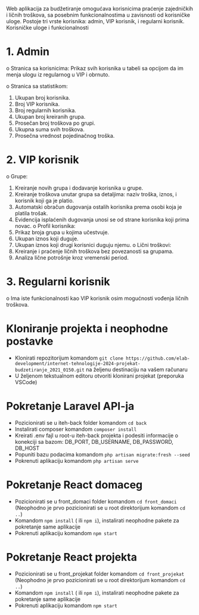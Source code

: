 Web aplikacija za budžetiranje omogućava korisnicima praćenje zajedničkih i ličnih troškova, sa posebnim funkcionalnostima u zavisnosti od korisničke uloge. Postoje tri vrste korisnika: admin, VIP korisnik, i regularni korisnik.
Korisničke uloge i funkcionalnosti
# 1.	Admin

o	Stranica sa korisnicima: Prikaz svih korisnika u tabeli sa opcijom da im menja ulogu iz regularnog u VIP i obrnuto.

o	Stranica sa statistikom:
1)	Ukupan broj korisnika.
2)	Broj VIP korisnika.
3)	Broj regularnih korisnika.
4)	Ukupan broj kreiranih grupa.
5)	Prosečan broj troškova po grupi.
6)	Ukupna suma svih troškova.
7)	Prosečna vrednost pojedinačnog troška.
# 2.	VIP korisnik
o	Grupe:
1)	Kreiranje novih grupa i dodavanje korisnika u grupe.
2)	Kreiranje troškova unutar grupa sa detaljima: naziv troška, iznos, i korisnik koji ga je platio.
3)	Automatski obračun dugovanja ostalih korisnika prema osobi koja je platila trošak.
4)	Evidencija isplaćenih dugovanja unosi se od strane korisnika koji prima novac.
o	Profil korisnika:
1)	Prikaz broja grupa u kojima učestvuje.
2)	Ukupan iznos koji duguje.
3) Ukupan iznos koji drugi korisnici duguju njemu.
o	Lični troškovi:
1)	Kreiranje i praćenje ličnih troškova bez povezanosti sa grupama.
2) Analiza lične potrošnje kroz vremenski period.
# 3.	Regularni korisnik
o	Ima iste funkcionalnosti kao VIP korisnik osim mogućnosti vođenja ličnih troškova.

# Kloniranje projekta i neophodne postavke
 
- Klonirati repozitorijum komandom ` git clone https://github.com/elab-development/internet-tehnologije-2024-projekat-budzetiranje_2021_0150.git ` na željenu destinaciju na vašem računaru
- U željenom tekstualnom editoru otvoriti klonirani projekat (preporuka VSCode)
 
# Pokretanje Laravel API-ja
 
- Pozicionirati se u iteh-back folder komandom `cd back`
- Instalirati composer komandom `composer install`
- Kreirati .env fajl u root-u iteh-back projekta i podesiti informacije o konekciji sa bazom: DB_PORT, DB_USERNAME, DB_PASSWORD, DB_HOST
- Popuniti bazu podacima komandom `php artisan migrate:fresh --seed`
- Pokrenuti aplikaciju komandom `php artisan serve`
 
# Pokretanje React domaceg
 
- Pozicionirati se u front_domaci folder komandom `cd front_domaci` (Neophodno je prvo pozicionirati se u root direktorijum komandom `cd ..`)
- Komandom `npm install` ( ili `npm i`), instalirati neophodne pakete za pokretanje same aplikacije
- Pokrenuti aplikaciju komandom `npm start`

# Pokretanje React projekta
 
- Pozicionirati se u front_projekat folder komandom `cd front_projekat` (Neophodno je prvo pozicionirati se u root direktorijum komandom `cd ..`)
- Komandom `npm install` ( ili `npm i`), instalirati neophodne pakete za pokretanje same aplikacije
- Pokrenuti aplikaciju komandom `npm start`

